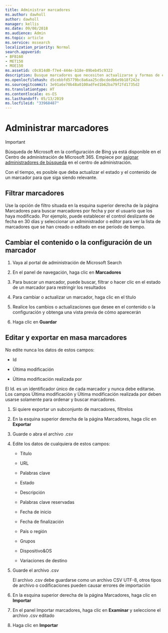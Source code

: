 ```yaml
---
title: Administrar marcadores
ms.author: dawholl
author: dawholl
manager: kellis
ms.date: 09/08/2018
ms.audience: Admin
ms.topic: article
ms.service: mssearch
localization_priority: Normal
search.appverid:
- BFB160
- MET150
- MOE150
ms.assetid: c0c814d0-f7e4-444e-b18e-09beb45c9322
description: Busque marcadores que necesiten actualizarse y formas de editar en masa los resultados de marcadores en Búsqueda de Microsoft
ms.openlocfilehash: d5cebbfd5779bc8a6aa25cdbcdedb6e9b18f242e
ms.sourcegitcommit: 3e91a6e70b48a0100adfed1b62ba79f2fd1735d2
ms.translationtype: HT
ms.contentlocale: es-ES
ms.lasthandoff: 05/13/2019
ms.locfileid: "33968487"
---
```

# <a name="manage-bookmarks"></a>Administrar marcadores

> [!IMPORTANT]
> Búsqueda de Microsoft en la configuración de Bing ya está disponible en el Centro de administración de Microsoft 365. Empiece por [asignar administradores de búsqueda](https://docs.microsoft.com/es-ES/microsoftsearch/setup-microsoft-search#step-2-assign-search-admin-and-search-editor) en el centro de administración.
    
Con el tiempo, es posible que deba actualizar el estado y el contenido de un marcador para que siga siendo relevante. 
  
## <a name="filter-bookmarks"></a>Filtrar marcadores

Use la opción de filtro situada en la esquina superior derecha de la página Marcadores para buscar marcadores por fecha y por el usuario que los haya modificado. Por ejemplo, puede establecer el control deslizante de fecha en 30 días y seleccionar un administrador o editor para ver la lista de marcadores que se han creado o editado en ese período de tiempo.
  
## <a name="change-bookmark-content-or-settings"></a>Cambiar el contenido o la configuración de un marcador

1. Vaya al portal de administración de Microsoft Search
    
2. En el panel de navegación, haga clic en **Marcadores**
    
3. Para buscar un marcador, puede buscar, filtrar o hacer clic en el estado de un marcador para restringir los resultados
    
4. Para cambiar o actualizar un marcador, haga clic en el título
    
5. Realice los cambios o actualizaciones que desee en el contenido o la configuración y obtenga una vista previa de cómo aparecerán 
    
6. Haga clic en **Guardar**
    
## <a name="bulk-export-and-edit-bookmarks"></a>Editar y exportar en masa marcadores

No edite nunca los datos de estos campos:
  
- Id
    
- Última modificación
    
- Última modificación realizada por
    
El Id. es un identificador único de cada marcador y nunca debe editarse. Los campos Última modificación y Última modificación realizada por deben usarse solamente para ordenar y buscar marcadores.
  
1. Si quiere exportar un subconjunto de marcadores, fíltrelos
    
2. En la esquina superior derecha de la página Marcadores, haga clic en **Exportar**
    
3. Guarde o abra el archivo .csv
    
4. Edite los datos de cualquiera de estos campos:
   - Título
    
   - URL
    
   - Palabras clave
    
   - Estado
    
   - Descripción
    
   - Palabras clave reservadas
    
   - Fecha de inicio
    
   - Fecha de finalización
    
   - País o región
    
   - Grupos
    
   - Dispositivo&amp;OS
    
   - Variaciones de destino
    
5. Guarde el archivo .csv

    El archivo .csv debe guardarse como un archivo CSV UTF-8, otros tipos de archivo o codificaciones pueden causar errores de importación
    
6. En la esquina superior derecha de la página Marcadores, haga clic en **Importar**
    
7. En el panel Importar marcadores, haga clic en **Examinar** y seleccione el archivo .csv editado 
    
8. Haga clic en **Importar**